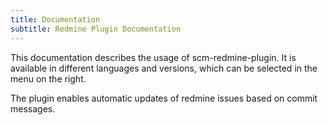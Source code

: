 ```yaml
---
title: Documentation
subtitle: Redmine Plugin Documentation
---
```

This documentation describes the usage of scm-redmine-plugin. It is available in different languages and versions, which can be selected in the menu on the right.

The plugin enables automatic updates of redmine issues based on commit messages.

